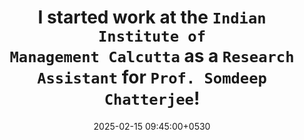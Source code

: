 ---
layout: post
date: 2025-02-15 09:45:00+0530
inline: true
related_posts: false
title: I started work at the <code>Indian Institute of Management Calcutta</code> as a <code>Research Assistant</code> for <code>Prof. Somdeep Chatterjee</code>!
---